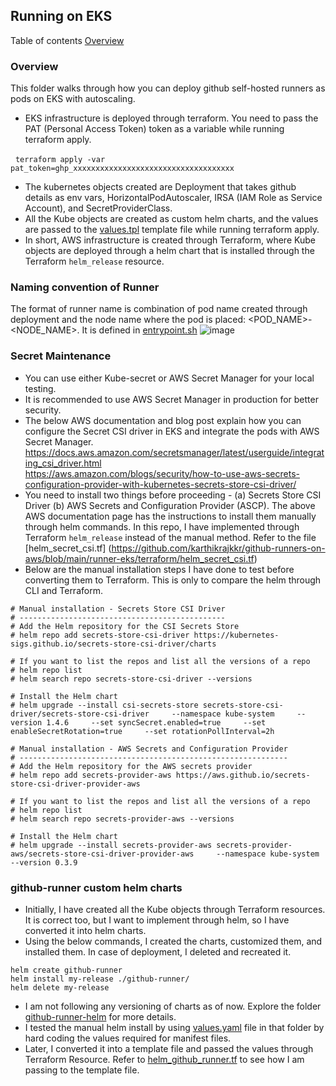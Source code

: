 ## Running on EKS

Table of contents
[Overview](#Overview)


### Overview
This folder walks through how you can deploy github self-hosted runners as pods on EKS with autoscaling.

- EKS infrastructure is deployed through terraform. You need to pass the PAT (Personal Access Token) token as a variable while running terraform apply.
  
  ```
terraform apply -var pat_token=ghp_xxxxxxxxxxxxxxxxxxxxxxxxxxxxxxxxxxxx
  ```
- The kubernetes objects created are Deployment that takes github details as env vars, HorizontalPodAutoscaler, IRSA (IAM Role as Service Account), and SecretProviderClass.
- All the Kube objects are created as custom helm charts, and the values are passed to the [values.tpl](https://github.com/karthikrajkkr/github-runners/blob/main/runner-eks/github-runner-helm/values.tpl) template file while running terraform apply.
- In short, AWS infrastructure is created through Terraform, where Kube objects are deployed through a helm chart that is installed through the Terraform `helm_release` resource.

### Naming convention of Runner
The format of runner name is combination of pod name created through deployment and the node name where the pod is placed: <POD_NAME>-<NODE_NAME>.
It is defined in [entrypoint.sh](https://github.com/karthikrajkkr/github-runners-on-aws/blob/main/runner-eks/docker/entrypoint.sh)
![image](https://github.com/user-attachments/assets/e67bf585-05a2-4b21-a754-dae9b66086b5)

### Secret Maintenance
- You can use either Kube-secret or AWS Secret Manager for your local testing.
- It is recommended to use AWS Secret Manager in production for better security.
- The below AWS documentation and blog post explain how you can configure the Secret CSI driver in EKS and integrate the pods with AWS Secret Manager. <br>
https://docs.aws.amazon.com/secretsmanager/latest/userguide/integrating_csi_driver.html<br>
https://aws.amazon.com/blogs/security/how-to-use-aws-secrets-configuration-provider-with-kubernetes-secrets-store-csi-driver/
- You need to install two things before proceeding - (a) Secrets Store CSI Driver (b) AWS Secrets and Configuration Provider (ASCP). The above AWS documentation page has the instructions to install them manually through helm commands. In this repo, I have implemented through Terraform `helm_release` instead of the manual method. Refer to the file [helm_secret_csi.tf] (https://github.com/karthikrajkkr/github-runners-on-aws/blob/main/runner-eks/terraform/helm_secret_csi.tf)
- Below are the manual installation steps I have done to test before converting them to Terraform. This is only to compare the helm through CLI and Terraform.
```
# Manual installation - Secrets Store CSI Driver
# ----------------------------------------------
# Add the Helm repository for the CSI Secrets Store
# helm repo add secrets-store-csi-driver https://kubernetes-sigs.github.io/secrets-store-csi-driver/charts

# If you want to list the repos and list all the versions of a repo
# helm repo list
# helm search repo secrets-store-csi-driver --versions

# Install the Helm chart
# helm upgrade --install csi-secrets-store secrets-store-csi-driver/secrets-store-csi-driver     --namespace kube-system     --version 1.4.6     --set syncSecret.enabled=true     --set enableSecretRotation=true     --set rotationPollInterval=2h
```

```
# Manual installation - AWS Secrets and Configuration Provider
# ------------------------------------------------------------
# Add the Helm repository for the AWS secrets provider
# helm repo add secrets-provider-aws https://aws.github.io/secrets-store-csi-driver-provider-aws

# If you want to list the repos and list all the versions of a repo
# helm repo list
# helm search repo secrets-provider-aws --versions

# Install the Helm chart
# helm upgrade --install secrets-provider-aws secrets-provider-aws/secrets-store-csi-driver-provider-aws     --namespace kube-system     --version 0.3.9
```

### github-runner custom helm charts
- Initially, I have created all the Kube objects through Terraform resources. It is correct too, but I want to implement through helm, so I have converted it into helm charts.
- Using the below commands, I created the charts, customized them, and installed them. In case of deployment, I deleted and recreated it.
```
helm create github-runner
helm install my-release ./github-runner/
helm delete my-release
```
- I am not following any versioning of charts as of now. Explore the  folder [github-runner-helm](https://github.com/karthikrajkkr/github-runners-on-aws/tree/main/runner-eks/github-runner-helm) for more details.
- I tested the manual helm install by using [values.yaml](https://github.com/karthikrajkkr/github-runners-on-aws/blob/main/runner-eks/github-runner-helm/values.yaml) file in that folder by hard coding the values required for manifest files.
- Later, I converted it into a template file and passed the values through Terraform Resource. Refer to [helm_github_runner.tf](https://github.com/karthikrajkkr/github-runners-on-aws/blob/main/runner-eks/terraform/helm_github_runner.tf) to see how I am passing to the template file.
